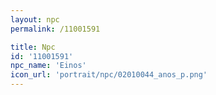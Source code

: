 ```yaml
---
layout: npc
permalink: /11001591

title: Npc
id: '11001591'
npc_name: 'Einos'
icon_url: 'portrait/npc/02010044_anos_p.png'
---
```

